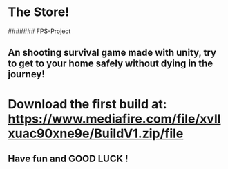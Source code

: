 # The Store!
####### FPS-Project
## An shooting survival game made with unity, try to get to your home safely without dying in the journey!
# Download the first build at: https://www.mediafire.com/file/xvllxuac90xne9e/BuildV1.zip/file
## Have fun and GOOD LUCK ! 
